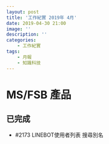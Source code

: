 ```yaml
---
layout: post
title: '工作紀實 2019年 4月'
date: 2019-04-30 21:00
image: ''
description: ''
categories:
    - 工作紀實
tags:
    - 月報
    - 知識科技
---
```


# MS/FSB 產品

## 已完成

* #2173 LINEBOT使用者列表 搜尋別名
